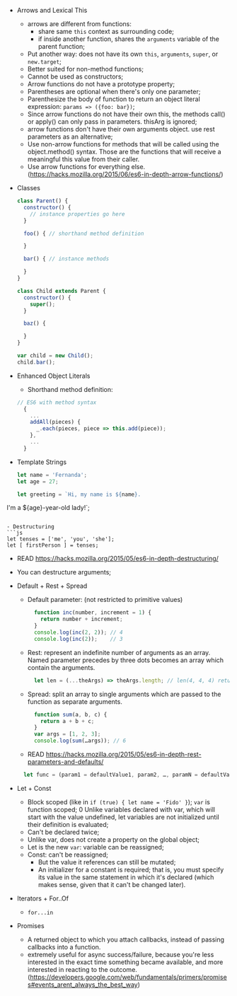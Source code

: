- Arrows and Lexical This
  - arrows are different from functions:
    - share same `this` context as surrounding code;
    - if inside another function, shares the `arguments` variable of the parent function;
  - Put another way: does not have its own `this`, `arguments`, `super`, or `new.target`;
  - Better suited for non-method functions;
  - Cannot be used as constructors;
  - Arrow functions do not have a prototype property;
  - Parentheses are optional when there's only one parameter;
  - Parenthesize the body of function to return an object literal expression: `params => ({foo: bar})`;
  - Since arrow functions do not have their own this, the methods call() or apply() can only pass in parameters. thisArg is ignored;
  - arrow functions don't have their own arguments object. use rest parameters as an alternative;
  - Use non-arrow functions for methods that will be called using the object.method() syntax. Those are the functions that will receive a meaningful this value from their caller.
  - Use arrow functions for everything else. (https://hacks.mozilla.org/2015/06/es6-in-depth-arrow-functions/)

- Classes
  ```js
  class Parent() {
    constructor() {
      // instance properties go here
    }

    foo() { // shorthand method definition

    }

    bar() { // instance methods

    }
  }

  class Child extends Parent {
    constructor() {
      super();
    }

    baz() {

    }
  }

  var child = new Child();
  child.bar();
  ```

- Enhanced Object Literals
  - Shorthand method definition:
  ```js
  // ES6 with method syntax
    {
      ...
      addAll(pieces) {
        _.each(pieces, piece => this.add(piece));
      },
      ...
    }
  ```
- Template Strings
  ```js
  let name = 'Fernanda';
  let age = 27;

  let greeting = `Hi, my name is ${name}.
I'm a ${age}-year-old lady!`;
  ```

- Destructuring
  ```js
  let tenses = ['me', 'you', 'she'];
  let [ firstPerson ] = tenses;
  ```
  - READ https://hacks.mozilla.org/2015/05/es6-in-depth-destructuring/
  - You can destructure arguments;

- Default + Rest + Spread
  - Default parameter: (not restricted to primitive values)
    ```js
      function inc(number, increment = 1) {
        return number + increment;
      }
      console.log(inc(2, 2)); // 4
      console.log(inc(2));    // 3
    ```
  - Rest: represent an indefinite number of arguments as an array. Named parameter precedes by three dots becomes an array which contain the arguments.
    ```js
      let len = (...theArgs) => theArgs.length; // len(4, 4, 4) returns 3`;
    ```
  - Spread: split an array to single arguments which are passed to the function as separate arguments.
    ```js
      function sum(a, b, c) {
        return a + b + c;
      }
      var args = [1, 2, 3];
      console.log(sum(…args)); // 6
    ```
  - READ https://hacks.mozilla.org/2015/05/es6-in-depth-rest-parameters-and-defaults/

  ```js
    let func = (param1 = defaultValue1, param2, …, paramN = defaultValueN) => { //statements };
  ```

- Let + Const
  - Block scoped (like in `if (true) { let name = 'Fido' }`); `var` is function scoped;
  0 Unlike variables declared with var, which will start with the value undefined, let variables are not initialized until their definition is evaluated;
  - Can't be declared twice;
  - Unlike var, does not create a property on the global object;
  - Let is the new `var`: variable can be reassigned;
  - Const: can't be reassigned;
    - But the value it references can still be mutated;
    - An initializer for a constant is required; that is, you must specify its value in the same statement in which it's declared (which makes sense, given that it can't be changed later).

- Iterators + For..Of
  - `for...in`

- Promises
  - A returned object to which you attach callbacks, instead of passing callbacks into a function.
  - extremely useful for async success/failure, because you're less interested in the exact time something became available, and more interested in reacting to the outcome. (https://developers.google.com/web/fundamentals/primers/promises#events_arent_always_the_best_way)


